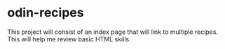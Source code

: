 # odin-recipes

This project will consist of an index page that will link to multiple recipes. This will help me review basic HTML skills.
